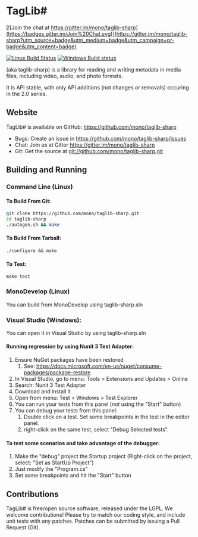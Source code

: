 # TagLib#

[![Join the chat at https://gitter.im/mono/taglib-sharp](https://badges.gitter.im/Join%20Chat.svg)](https://gitter.im/mono/taglib-sharp?utm_source=badge&utm_medium=badge&utm_campaign=pr-badge&utm_content=badge)

[![Linux Build Status](https://travis-ci.org/mono/taglib-sharp.svg?branch=master)](https://travis-ci.org/mono/taglib-sharp)
[![Windows Build status](https://ci.appveyor.com/api/projects/status/v7vwgphs239i14ya?svg=true)](https://ci.appveyor.com/project/decriptor/taglib-sharp)


(aka taglib-sharp) is a library for reading and writing
metadata in media files, including video, audio, and photo formats.

It is API stable, with only API additions (not changes or removals)
occuring in the 2.0 series.

## Website
TagLib# is available on GitHub: <https://github.com/mono/taglib-sharp>
 * Bugs:     Create an issue in <https://github.com/mono/taglib-sharp/issues>
 * Chat:     Join us at Gitter <https://gitter.im/mono/taglib-sharp>
 * Git:      Get the source at <git://github.com/mono/taglib-sharp.git>

## Building and Running

### Command Line  (Linux)

#### To Build From Git:

```sh
git clone https://github.com/mono/taglib-sharp.git
cd taglib-sharp
./autogen.sh && make
```

#### To Build From Tarball:

```
./configure && make
```

#### To Test:

```
make test
```

### MonoDevelop  (Linux)

You can build from MonoDevelop using taglib-sharp.sln

### Visual Studio (Windows):

You can open it in Visual Studio by using taglib-sharp.sln

#### Running regression by using Nunit 3 Test Adapter:
 
1. Ensure NuGet packages have been restored
    1. See: <https://docs.microsoft.com/en-us/nuget/consume-packages/package-restore>
2. In Visual Studio, go to menu: Tools > Extensions and Updates > Online
3. Search: Nunit 3 Test Adapter
4. Download and install it
5. Open from menu: Test > Windows > Test Explorer
6. You can run your tests from this panel (*not* using the "Start" button)
7. You can debug your tests from this panel:
   1. Double click on a test. Set some breakpoints in the test in the editor panel.
   2. right-click on the same test, select "Debug Selected tests".

#### To test some scenarios and take advantage of the debugger:

1. Make the "debug" project the Startup project
    (Right-click on the project, select: "Set as StartUp Project")
2. Just modify the "Program.cs"
3. Set some breakpoints and hit the "Start" button

## Contributions

TagLib# is free/open source software, released under the LGPL.
We welcome contributions!  Please try to match our coding style,
and include unit tests with any patches.  Patches can be submitted
by issuing a Pull Request (Git).

